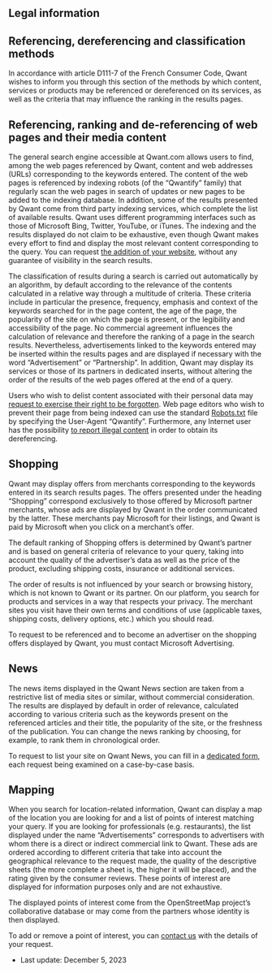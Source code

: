 Legal information
-----------------

Referencing, dereferencing and classification methods
-----------------------------------------------------

In accordance with article D111-7 of the French Consumer Code, Qwant wishes to inform you through this section of the methods by which content, services or products may be referenced or dereferenced on its services, as well as the criteria that may influence the ranking in the results pages.

Referencing, ranking and de-referencing of web pages and their media content
----------------------------------------------------------------------------

The general search engine accessible at Qwant.com allows users to find, among the web pages referenced by Qwant, content and web addresses (URLs) corresponding to the keywords entered. The content of the web pages is referenced by indexing robots (of the “Qwantify” family) that regularly scan the web pages in search of updates or new pages to be added to the indexing database. In addition, some of the results presented by Qwant come from third party indexing services, which complete the list of available results. Qwant uses different programming interfaces such as those of Microsoft Bing, Twitter, YouTube, or iTunes. The indexing and the results displayed do not claim to be exhaustive, even though Qwant makes every effort to find and display the most relevant content corresponding to the query. You can request [the addition of your website](https://help.qwant.com/help/qwant-search/how-to-get-my-website-listed-on-qwant/), without any guarantee of visibility in the search results.

The classification of results during a search is carried out automatically by an algorithm, by default according to the relevance of the contents calculated in a relative way through a multitude of criteria. These criteria include in particular the presence, frequency, emphasis and context of the keywords searched for in the page content, the age of the page, the popularity of the site on which the page is present, or the legibility and accessibility of the page. No commercial agreement influences the calculation of relevance and therefore the ranking of a page in the search results. Nevertheless, advertisements linked to the keywords entered may be inserted within the results pages and are displayed if necessary with the word “Advertisement” or “Partnership”. In addition, Qwant may display its services or those of its partners in dedicated inserts, without altering the order of the results of the web pages offered at the end of a query.

Users who wish to delist content associated with their personal data may [request to exercise their right to be forgotten](https://help.qwant.com/help/overview/right-to-be-forgotten/). Web page editors who wish to prevent their page from being indexed can use the standard [Robots.txt](https://fr.wikipedia.org/wiki/Robots.txt) file by specifying the User-Agent “Qwantify”. Furthermore, any Internet user has the possibility [to report illegal content](https://help.qwant.com/help/overview/how-to-report-unlawful-content/) in order to obtain its dereferencing.

Shopping
--------

Qwant may display offers from merchants corresponding to the keywords entered in its search results pages. The offers presented under the heading “Shopping” correspond exclusively to those offered by Microsoft partner merchants, whose ads are displayed by Qwant in the order communicated by the latter. These merchants pay Microsoft for their listings, and Qwant is paid by Microsoft when you click on a merchant’s offer.

The default ranking of Shopping offers is determined by Qwant’s partner and is based on general criteria of relevance to your query, taking into account the quality of the advertiser’s data as well as the price of the product, excluding shipping costs, insurance or additional services.

The order of results is not influenced by your search or browsing history, which is not known to Qwant or its partner. On our platform, you search for products and services in a way that respects your privacy. The merchant sites you visit have their own terms and conditions of use (applicable taxes, shipping costs, delivery options, etc.) which you should read.

To request to be referenced and to become an advertiser on the shopping offers displayed by Qwant, you must contact Microsoft Advertising.

News
----

The news items displayed in the Qwant News section are taken from a restrictive list of media sites or similar, without commercial consideration. The results are displayed by default in order of relevance, calculated according to various criteria such as the keywords present on the referenced articles and their title, the popularity of the site, or the freshness of the publication. You can change the news ranking by choosing, for example, to rank them in chronological order.

To request to list your site on Qwant News, you can fill in a [dedicated form](https://help.qwant.com/help/qwant-search/how-do-i-get-qwant-news-to-refer-to-my-website/), each request being examined on a case-by-case basis.

Mapping
-------

When you search for location-related information, Qwant can display a map of the location you are looking for and a list of points of interest matching your query. If you are looking for professionals (e.g. restaurants), the list displayed under the name “Advertisements” corresponds to advertisers with whom there is a direct or indirect commercial link to Qwant. These ads are ordered according to different criteria that take into account the geographical relevance to the request made, the quality of the descriptive sheets (the more complete a sheet is, the higher it will be placed), and the rating given by the consumer reviews. These points of interest are displayed for information purposes only and are not exhaustive.

The displayed points of interest come from the OpenStreetMap project’s collaborative database or may come from the partners whose identity is then displayed.

To add or remove a point of interest, you can [contact us](https://about.qwant.com/contact/) with the details of your request.

* Last update: December 5, 2023